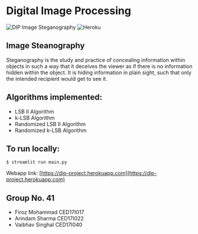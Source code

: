 # Digital Image Processing
![DIP Image Steganography](https://img.shields.io/badge/DIP-Image%20Steganography-brightgreen)
![Heroku](https://img.shields.io/badge/Heroku-Git-red)
## Image Steanography  
Steganography is the study and practice of concealing information within objects in such a way that it deceives the viewer as if there is no information hidden within the object. It is hiding information in plain sight, such that only the intended recipient would get to see it.

## Algorithms implemented:
- LSB II Algorithm
- k-LSB Algorithm
- Randomized LSB II Algorithm
- Randomized k-LSB Algorithm

## To run locally:
```
$ streamlit run main.py
```

Webapp link: [https://dip-project.herokuapp.com](https://dip-project.herokuapp.com)

## Group No. 41
- Firoz Mohammad CED17I017
- Arindam Sharma CED17I022
- Vaibhav Singhal CED17I040
